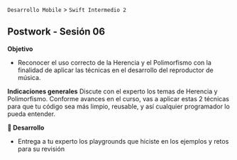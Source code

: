 `Desarrollo Mobile` > `Swift Intermedio 2`

## Postwork - Sesión 06

**Objetivo**

- Reconocer el uso correcto de la Herencia y el Polimorfismo con la finalidad de aplicar las técnicas en el desarrollo del reproductor de música.


**Indicaciones generales**
Discute con el experto los temas de Herencia y Polimorfismo. Conforme avances en el curso, vas a aplicar estas 2 técnicas para que tu código sea más limpio, reusable, y así  cualquier programador lo pueda entender.

**🚀 Desarrollo**
- Entrega a tu experto los playgrounds que hiciste en los ejemplos y retos para su revisión

